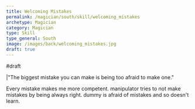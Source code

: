 ```yaml
---
title: Welcoming Mistakes
permalink: /magician/south/skill/welcoming_mistakes
archetype: Magician
category: Magician
type: Skill
type_general: South
image: /images/back/welcoming_mistakes.jpg
draft: true
---
```

#draft   
  
|"The biggest mistake you can make is being too afraid to make one."  
  
Every mistake makes me more competent. manipulator tries to not make mistakes by being always right. dummy is afraid of mistakes and so doesn't learn. 
